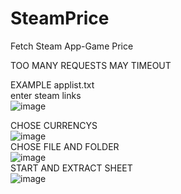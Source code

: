 # SteamPrice
Fetch Steam App-Game Price

TOO MANY REQUESTS MAY TIMEOUT  

EXAMPLE applist.txt  
enter steam links  
![image](https://github.com/MustafaBaypara/SteamAppPrice/assets/94145699/3fa71784-c79d-4512-9d60-4684ced40233)

  
CHOSE CURRENCYS  
![image](https://github.com/MustafaBaypara/SteamAppPrice/assets/94145699/3f377c7f-1d57-45f4-89be-53638902ae95)  
CHOSE FILE AND FOLDER  
![image](https://github.com/MustafaBaypara/SteamAppPrice/assets/94145699/a9861f63-b027-47c5-a202-87a903e6f13f)  
START AND EXTRACT SHEET  
![image](https://github.com/MustafaBaypara/SteamAppPrice/assets/94145699/f5f49e03-15d4-4de4-a953-c07b31c9e7e4)  


